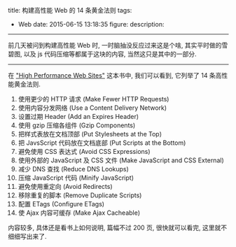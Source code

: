 title: 构建高性能 Web 的 14 条黄金法则
tags:
- Web
date: 2015-06-15 13:18:35
figure:
description:
---


前几天被问到构建高性能 Web 时, 一时脑抽没反应过来这是个啥, 其实平时做的雪碧图, 以及 js 代码压缩等都属于这块的内容, 当然这只是其中的一部分.

------

在 ["High Performance Web Sites"](http://www.amazon.com/High-Performance-Web-Sites-Essential/dp/0596529309/ref=sr_1_1) 这本书中, 我们可以看到, 它列举了 14 条高性能黄金法则.

1. 使用更少的 HTTP 请求 \(Make Fewer HTTP Requests\)
2. 使用内容分发网络 \(Use a Content Delivery Network\)
3. 设置过期 Header \(Add an Expires Header\)
4. 使用 gzip 压缩各组件 \(Gzip Components\)
5. 把样式表放在文档顶部 \(Put Stylesheets at the Top\)
6. 把 JavsScript 代码放在文档底部 \(Put Scripts at the Bottom\)
7. 避免使用 CSS 表达式 \(Avoid CSS Expressions\)
8. 使用外部的 JavaScript 及 CSS 文件 \(Make JavaScript and CSS External\)
9. 减少 DNS 查找 \(Reduce DNS Lookups\)
10. 压缩 JavaScript 代码 \(Minify JavaScript\)
11. 避免使用重定向 \(Avoid Redirects\)
12. 移除重复的脚本 \(Remove Duplicate Scripts\)
13. 配置 ETags \(Configure ETags\)
14. 使 Ajax 内容可缓存 \(Make Ajax Cacheable\)

内容较多, 具体还是看书上如何说明, 篇幅不过 200 页, 很快就可以看完, 这里就不细细写出来了.